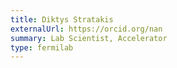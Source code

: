 ```yaml
---
title: Diktys Stratakis
externalUrl: https://orcid.org/nan
summary: Lab Scientist, Accelerator
type: fermilab
---
```

